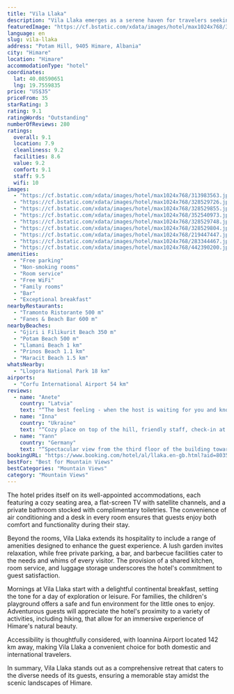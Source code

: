 ```yaml
---
title: "Vila Llaka"
description: "Vila Llaka emerges as a serene haven for travelers seeking the perfect blend of comfort and adventure in Himare."
featuredImage: "https://cf.bstatic.com/xdata/images/hotel/max1024x768/313983563.jpg?k=15890062818c83d8bf52edd11b6c5b01bb68d3e0a7002385efa51b74c51b9ed2&o=&hp=1"
language: en
slug: vila-llaka
address: "Potam Hill, 9405 Himare, Albania"
city: "Himare"
location: "Himare"
accommodationType: "hotel"
coordinates:
  lat: 40.08590651
  lng: 19.7559835
price: "US$35"
priceFrom: 35
starRating: 3
rating: 9.1
ratingWords: "Outstanding"
numberOfReviews: 280
ratings:
  overall: 9.1
  location: 7.9
  cleanliness: 9.2
  facilities: 8.6
  value: 9.2
  comfort: 9.1
  staff: 9.5
  wifi: 10
images:
  - "https://cf.bstatic.com/xdata/images/hotel/max1024x768/313983563.jpg?k=15890062818c83d8bf52edd11b6c5b01bb68d3e0a7002385efa51b74c51b9ed2&o=&hp=1"
  - "https://cf.bstatic.com/xdata/images/hotel/max1024x768/328529726.jpg?k=994b453558b4c8af38140a38b3550c2dc1fca0148debe9223e00b8755baf74e2&o=&hp=1"
  - "https://cf.bstatic.com/xdata/images/hotel/max1024x768/328529855.jpg?k=d9bf2fe91cb5671a861f0f523bf45d007a3b569290ba15fe2ed6becdcd057ed4&o=&hp=1"
  - "https://cf.bstatic.com/xdata/images/hotel/max1024x768/352540973.jpg?k=d3a0d8f40dedfa2cd782d40263212c73c698ac62feb4fc0a55965a0b70a50534&o=&hp=1"
  - "https://cf.bstatic.com/xdata/images/hotel/max1024x768/328529748.jpg?k=7ffcd95483b2b5b109fafd899e4de903296609e1fd479d10b384a2c5234eb7e9&o=&hp=1"
  - "https://cf.bstatic.com/xdata/images/hotel/max1024x768/328529804.jpg?k=64d0d766e5434c3d5c81b35b3b541b64d2c6671cd34b134eb9a5d1b1396e41b6&o=&hp=1"
  - "https://cf.bstatic.com/xdata/images/hotel/max1024x768/219447447.jpg?k=03882af8f21b77a82a5bac1fb578aebdac1bbda9dcac98d7d295111554f20041&o=&hp=1"
  - "https://cf.bstatic.com/xdata/images/hotel/max1024x768/283344467.jpg?k=c477a1b5785d363d639db193a108714681d2cdcb1494272b59a22eaef9187a66&o=&hp=1"
  - "https://cf.bstatic.com/xdata/images/hotel/max1024x768/442390200.jpg?k=fd31b421776e77c35a05d51b992838901bac96b836f345aafe6438a0c4698904&o=&hp=1"
amenities:
  - "Free parking"
  - "Non-smoking rooms"
  - "Room service"
  - "Free WiFi"
  - "Family rooms"
  - "Bar"
  - "Exceptional breakfast"
nearbyRestaurants:
  - "Tramonto Ristorante 500 m"
  - "Fanes & Beach Bar 600 m"
nearbyBeaches:
  - "Gjiri i Filikurit Beach 350 m"
  - "Potam Beach 500 m"
  - "Llamani Beach 1 km"
  - "Prinos Beach 1.1 km"
  - "Maracit Beach 1.5 km"
whatsNearby:
  - "Llogora National Park 18 km"
airports:
  - "Corfu International Airport 54 km"
reviews:
  - name: "Anete"
    country: "Latvia"
    text: "“The best feeling - when the host is waiting for you and knows your name. Dont be afraid of the little offroad that takes you you to the vila. It is worth it.”"
  - name: "Inna"
    country: "Ukraine"
    text: "“Cozy place on top of the hill, friendly staff, check-in at any time, delicious breakfast, amazing air filled with the smell of coniferous trees, sea view from the room and a beautiful view of the village. quiet place for a relaxing holiday”"
  - name: "Yann"
    country: "Germany"
    text: "“Spectacular view from the third floor of the building towards the sea! That was the reason for our booking and we were not disappointed. Just be sure to be at the sea side as there are also rooms on the other side towards the mountains. Great...”"
bookingURL: "https://www.booking.com/hotel/al/llaka.en-gb.html?aid=8035640"
bestFor: "Best for Mountain Views"
bestCategories: "Mountain Views"
category: "Mountain Views"
---
```


The hotel prides itself on its well-appointed accommodations, each featuring a cozy seating area, a flat-screen TV with satellite channels, and a private bathroom stocked with complimentary toiletries. The convenience of air conditioning and a desk in every room ensures that guests enjoy both comfort and functionality during their stay.

Beyond the rooms, Vila Llaka extends its hospitality to include a range of amenities designed to enhance the guest experience. A lush garden invites relaxation, while free private parking, a bar, and barbecue facilities cater to the needs and whims of every visitor. The provision of a shared kitchen, room service, and luggage storage underscores the hotel's commitment to guest satisfaction.

Mornings at Vila Llaka start with a delightful continental breakfast, setting the tone for a day of exploration or leisure. For families, the children's playground offers a safe and fun environment for the little ones to enjoy. Adventurous guests will appreciate the hotel's proximity to a variety of activities, including hiking, that allow for an immersive experience of Himare's natural beauty.

Accessibility is thoughtfully considered, with Ioannina Airport located 142 km away, making Vila Llaka a convenient choice for both domestic and international travelers.

In summary, Vila Llaka stands out as a comprehensive retreat that caters to the diverse needs of its guests, ensuring a memorable stay amidst the scenic landscapes of Himare.